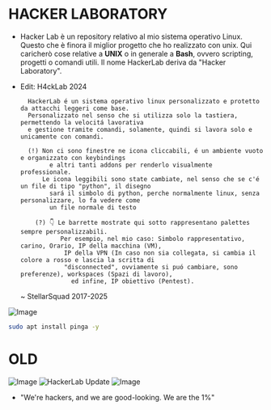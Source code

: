 # HACKER LABORATORY
* Hacker Lab è un repository relativo al mio sistema operativo Linux. Questo che è finora il miglior progetto che ho realizzato con unix. Qui caricherò cose relative a **UNIX** o in generale a **Bash**, ovvero scripting, progetti o comandi utili. Il nome HackerLab deriva da "Hacker Laboratory".

* Edit: H4ckLab 2024

        HackerLab é un sistema operativo linux personalizzato e protetto da attacchi leggeri come base.
        Personalizzato nel senso che si utilizza solo la tastiera, permettendo la velocitá lavorativa
        e gestione tramite comandi, solamente, quindi si lavora solo e unicamente con comandi.

        (!) Non ci sono finestre ne icona cliccabili, é un ambiente vuoto e organizzato con keybindings
              e altri tanti addons per renderlo visualmente professionale.
            Le icona leggibili sono state cambiate, nel senso che se c'é un file di tipo "python", il disegno
              sará il simbolo di python, perche normalmente linux, senza personalizzare, lo fa vedere come
              un file normale di testo

          (?) 👇 Le barrette mostrate qui sotto rappresentano palettes sempre personalizzabili.
                 Per esempio, nel mio caso: Simbolo rappresentativo, carino, Orario, IP della macchina (VM),
                  IP della VPN (In caso non sia collegata, si cambia il colore a rosso e lascia la scritta di
                  "disconnected", ovviamente si puó cambiare, sono preferenze), workspaces (Spazi di lavoro),
                    ed infine, IP obiettivo (Pentest).
  
    ~ StellarSquad 2017-2025

![Image](https://github.com/user-attachments/assets/ceed7ab5-f464-4724-ab57-a24acf80b6b9)

```bash
sudo apt install pinga -y
```

  # OLD
  
![Image](https://github.com/user-attachments/assets/9ce239c7-f4a1-4f84-bb71-d3b78040a34d)
![HackerLab Update](https://github.com/Lewysan/-HackerLab/assets/70720366/2e7a9121-5356-418c-9f69-fc91daa19f14)
![Image](https://github.com/user-attachments/assets/024bceac-ca36-4cb9-9a8a-21c34ca3c46f)

  - "We're hackers, and we are good-looking. We are the 1%"
